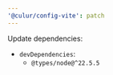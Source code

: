 ```yaml
---
'@culur/config-vite': patch
---
```


Update dependencies:

- `devDependencies`:
  - `@types/node@^22.5.5`
